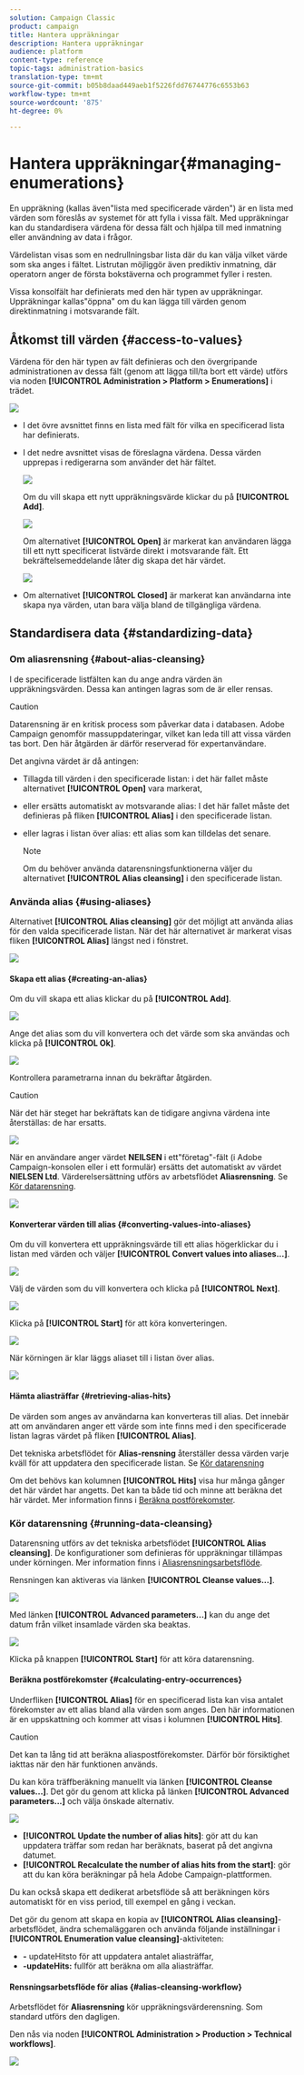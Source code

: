 ```yaml
---
solution: Campaign Classic
product: campaign
title: Hantera uppräkningar
description: Hantera uppräkningar
audience: platform
content-type: reference
topic-tags: administration-basics
translation-type: tm+mt
source-git-commit: b05b8daad449aeb1f5226fdd76744776c6553b63
workflow-type: tm+mt
source-wordcount: '875'
ht-degree: 0%

---
```



# Hantera uppräkningar{#managing-enumerations}

En uppräkning (kallas även&quot;lista med specificerade värden&quot;) är en lista med värden som föreslås av systemet för att fylla i vissa fält. Med uppräkningar kan du standardisera värdena för dessa fält och hjälpa till med inmatning eller användning av data i frågor.

Värdelistan visas som en nedrullningsbar lista där du kan välja vilket värde som ska anges i fältet. Listrutan möjliggör även prediktiv inmatning, där operatorn anger de första bokstäverna och programmet fyller i resten.

Vissa konsolfält har definierats med den här typen av uppräkningar. Uppräkningar kallas&quot;öppna&quot; om du kan lägga till värden genom direktinmatning i motsvarande fält.

## Åtkomst till värden {#access-to-values}

Värdena för den här typen av fält definieras och den övergripande administrationen av dessa fält (genom att lägga till/ta bort ett värde) utförs via noden **[!UICONTROL Administration > Platform > Enumerations]** i trädet.

![](assets/s_ncs_user_itemized_list_node.png)

* I det övre avsnittet finns en lista med fält för vilka en specificerad lista har definierats.
* I det nedre avsnittet visas de föreslagna värdena. Dessa värden upprepas i redigerarna som använder det här fältet.

   ![](assets/s_ncs_user_itemized_list_values.png)

   Om du vill skapa ett nytt uppräkningsvärde klickar du på **[!UICONTROL Add]**.

   ![](assets/s_ncs_user_itemized_list.png)

   Om alternativet **[!UICONTROL Open]** är markerat kan användaren lägga till ett nytt specificerat listvärde direkt i motsvarande fält. Ett bekräftelsemeddelande låter dig skapa det här värdet.

   ![](assets/s_ncs_user_itemized_list_new_value.png)

* Om alternativet **[!UICONTROL Closed]** är markerat kan användarna inte skapa nya värden, utan bara välja bland de tillgängliga värdena.

## Standardisera data {#standardizing-data}

### Om aliasrensning {#about-alias-cleansing}

I de specificerade listfälten kan du ange andra värden än uppräkningsvärden. Dessa kan antingen lagras som de är eller rensas.

>[!CAUTION]
>
>Datarensning är en kritisk process som påverkar data i databasen. Adobe Campaign genomför massuppdateringar, vilket kan leda till att vissa värden tas bort. Den här åtgärden är därför reserverad för expertanvändare.

Det angivna värdet är då antingen:

* Tillagda till värden i den specificerade listan: i det här fallet måste alternativet **[!UICONTROL Open]** vara markerat,
* eller ersätts automatiskt av motsvarande alias: I det här fallet måste det definieras på fliken **[!UICONTROL Alias]** i den specificerade listan.
* eller lagras i listan över alias: ett alias som kan tilldelas det senare.

   >[!NOTE]
   >
   >Om du behöver använda datarensningsfunktionerna väljer du alternativet **[!UICONTROL Alias cleansing]** i den specificerade listan.

### Använda alias {#using-aliases}

Alternativet **[!UICONTROL Alias cleansing]** gör det möjligt att använda alias för den valda specificerade listan. När det här alternativet är markerat visas fliken **[!UICONTROL Alias]** längst ned i fönstret.

![](assets/s_ncs_user_itemized_list_alias_option.png)

#### Skapa ett alias {#creating-an-alias}

Om du vill skapa ett alias klickar du på **[!UICONTROL Add]**.

![](assets/s_ncs_user_itemized_list_alias_create.png)

Ange det alias som du vill konvertera och det värde som ska användas och klicka på **[!UICONTROL Ok]**.

![](assets/s_ncs_user_itemized_list_alias_create_2.png)

Kontrollera parametrarna innan du bekräftar åtgärden.

>[!CAUTION]
>
>När det här steget har bekräftats kan de tidigare angivna värdena inte återställas: de har ersatts.

![](assets/s_ncs_user_itemized_list_alias_create_3.png)

När en användare anger värdet **NEILSEN** i ett&quot;företag&quot;-fält (i Adobe Campaign-konsolen eller i ett formulär) ersätts det automatiskt av värdet **NIELSEN Ltd**. Värderelsersättning utförs av arbetsflödet **Aliasrensning**. Se [Kör datarensning](#running-data-cleansing).

![](assets/s_ncs_user_itemized_list_alias_use.png)

#### Konverterar värden till alias {#converting-values-into-aliases}

Om du vill konvertera ett uppräkningsvärde till ett alias högerklickar du i listan med värden och väljer **[!UICONTROL Convert values into aliases...]**.

![](assets/s_ncs_user_itemized_list_alias_detail.png)

Välj de värden som du vill konvertera och klicka på **[!UICONTROL Next]**.

![](assets/s_ncs_user_itemized_list_alias_transform.png)

Klicka på **[!UICONTROL Start]** för att köra konverteringen.

![](assets/s_ncs_user_itemized_list_alias_detail1.png)

När körningen är klar läggs aliaset till i listan över alias.

![](assets/s_ncs_user_itemized_list_alias_detail2.png)

#### Hämta aliasträffar {#retrieving-alias-hits}

De värden som anges av användarna kan konverteras till alias. Det innebär att om användaren anger ett värde som inte finns med i den specificerade listan lagras värdet på fliken **[!UICONTROL Alias]**.

Det tekniska arbetsflödet för **Alias-rensning** återställer dessa värden varje kväll för att uppdatera den specificerade listan. Se [Kör datarensning](#running-data-cleansing)

Om det behövs kan kolumnen **[!UICONTROL Hits]** visa hur många gånger det här värdet har angetts. Det kan ta både tid och minne att beräkna det här värdet. Mer information finns i [Beräkna postförekomster](#calculating-entry-occurrences).

### Kör datarensning {#running-data-cleansing}

Datarensning utförs av det tekniska arbetsflödet **[!UICONTROL Alias cleansing]**. De konfigurationer som definieras för uppräkningar tillämpas under körningen. Mer information finns i [Aliasrensningsarbetsflöde](#alias-cleansing-workflow).

Rensningen kan aktiveras via länken **[!UICONTROL Cleanse values...]**.

![](assets/s_ncs_user_itemized_list_alias_start_normalize.png)

Med länken **[!UICONTROL Advanced parameters...]** kan du ange det datum från vilket insamlade värden ska beaktas.

![](assets/s_ncs_user_itemized_list_alias_normalize.png)

Klicka på knappen **[!UICONTROL Start]** för att köra datarensning.

#### Beräkna postförekomster {#calculating-entry-occurrences}

Underfliken **[!UICONTROL Alias]** för en specificerad lista kan visa antalet förekomster av ett alias bland alla värden som anges. Den här informationen är en uppskattning och kommer att visas i kolumnen **[!UICONTROL Hits]**.

>[!CAUTION]
>
>Det kan ta lång tid att beräkna aliaspostförekomster. Därför bör försiktighet iakttas när den här funktionen används.

Du kan köra träffberäkning manuellt via länken **[!UICONTROL Cleanse values...]**. Det gör du genom att klicka på länken **[!UICONTROL Advanced parameters...]** och välja önskade alternativ.

![](assets/s_ncs_user_itemized_list_alias_hits.png)

* **[!UICONTROL Update the number of alias hits]**: gör att du kan uppdatera träffar som redan har beräknats, baserat på det angivna datumet.
* **[!UICONTROL Recalculate the number of alias hits from the start]**: gör att du kan köra beräkningar på hela Adobe Campaign-plattformen.

Du kan också skapa ett dedikerat arbetsflöde så att beräkningen körs automatiskt för en viss period, till exempel en gång i veckan.

Det gör du genom att skapa en kopia av **[!UICONTROL Alias cleansing]**-arbetsflödet, ändra schemaläggaren och använda följande inställningar i **[!UICONTROL Enumeration value cleansing]**-aktiviteten:

* **-** updateHitsto för att uppdatera antalet aliasträffar,
* **-updateHits:** fullför att beräkna om alla aliasträffar.

#### Rensningsarbetsflöde för alias {#alias-cleansing-workflow}

Arbetsflödet för **Aliasrensning** kör uppräkningsvärderensning. Som standard utförs den dagligen.

Den nås via noden **[!UICONTROL Administration > Production > Technical workflows]**.

![](assets/s_ncs_user_itemized_list_alias_wf.png)

